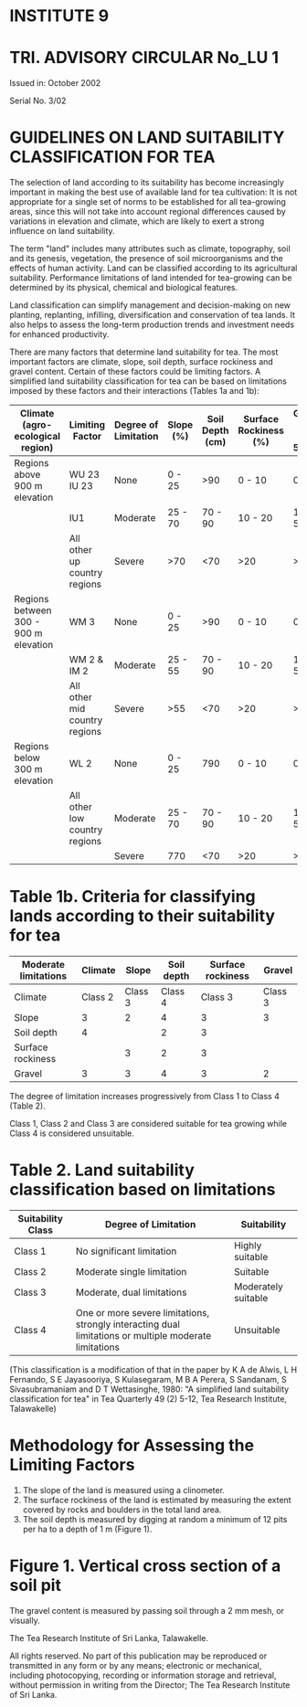 # INSTITUTE 9

# TRI. ADVISORY CIRCULAR No_LU 1

Issued in: October 2002

Serial No. 3/02

# GUIDELINES ON LAND SUITABILITY CLASSIFICATION FOR TEA

The selection of land according to its suitability has become increasingly important in making the best use of available land for tea cultivation: It is not appropriate for a single set of norms to be established for all tea-growing areas, since this will not take into account regional differences caused by variations in elevation and climate, which are likely to exert a strong influence on land suitability.

The term "land" includes many attributes such as climate, topography, soil and its genesis, vegetation, the presence of soil microorganisms and the effects of human activity. Land can be classified according to its agricultural suitability. Performance limitations of land intended for tea-growing can be determined by its physical, chemical and biological features.

Land classification can simplify management and decision-making on new planting, replanting, infilling, diversification and conservation of tea lands. It also helps to assess the long-term production trends and investment needs for enhanced productivity.

There are many factors that determine land suitability for tea. The most important factors are climate, slope, soil depth, surface rockiness and gravel content. Certain of these factors could be limiting factors. A simplified land suitability classification for tea can be based on limitations imposed by these factors and their interactions (Tables 1a and 1b):

|Climate (agro-ecological region)|Limiting Factor|Degree of Limitation|Slope (%)|Soil Depth (cm)|Surface Rockiness (%)|Gravel (Vol % in 50cm)|
|---|---|---|---|---|---|---|
|Regions above 900 m elevation|WU 23 IU 23|None|0 - 25|&gt;90|0 - 10|0 - 10|
| |IU1|Moderate|25 - 70|70 - 90|10 - 20|10 - 50|
| |All other up country regions|Severe|&gt;70|&lt;70|&gt;20|&gt;50|
|Regions between 300 - 900 m elevation|WM 3|None|0 - 25|&gt;90|0 - 10|0 - 10|
| |WM 2 & IM 2|Moderate|25 - 55|70 - 90|10 - 20|10 - 50|
| |All other mid country regions|Severe|&gt;55|&lt;70|&gt;20|&gt;50|
|Regions below 300 m elevation|WL 2|None|0 - 25|790|0 - 10|0 - 10|
| |All other low country regions|Moderate|25 - 70|70 - 90|10 - 20|10 - 50|
| | |Severe|770|&lt;70|&gt;20|&gt;50|
# Table 1b. Criteria for classifying lands according to their suitability for tea

|Moderate limitations|Climate|Slope|Soil depth|Surface rockiness|Gravel|
|---|---|---|---|---|---|
|Climate|Class 2|Class 3|Class 4|Class 3|Class 3|
|Slope|3|2|4|3|3|
|Soil depth|4| |2|3| |
|Surface rockiness| |3|2|3| |
|Gravel|3|3|4|3|2|

The degree of limitation increases progressively from Class 1 to Class 4 (Table 2).

Class 1, Class 2 and Class 3 are considered suitable for tea growing while Class 4 is considered unsuitable.

# Table 2. Land suitability classification based on limitations

|Suitability Class|Degree of Limitation|Suitability|
|---|---|---|
|Class 1|No significant limitation|Highly suitable|
|Class 2|Moderate single limitation|Suitable|
|Class 3|Moderate, dual limitations|Moderately suitable|
|Class 4|One or more severe limitations, strongly interacting dual limitations or multiple moderate limitations|Unsuitable|

(This classification is a modification of that in the paper by K A de Alwis, L H Fernando, S E Jayasooriya, S Kulasegaram, M B A Perera, S Sandanam, S Sivasubramaniam and D T Wettasinghe, 1980: "A simplified land suitability classification for tea" in Tea Quarterly 49 (2) 5-12, Tea Research Institute, Talawakelle)

# Methodology for Assessing the Limiting Factors

1. The slope of the land is measured using a clinometer.
2. The surface rockiness of the land is estimated by measuring the extent covered by rocks and boulders in the total land area.
3. The soil depth is measured by digging at random a minimum of 12 pits per ha to a depth of 1 m (Figure 1).
# Figure 1. Vertical cross section of a soil pit

The gravel content is measured by passing soil through a 2 mm mesh, or visually.

The Tea Research Institute of Sri Lanka, Talawakelle.



All rights reserved. No part of this publication may be reproduced or transmitted in any form or by any means; electronic or mechanical, including photocopying, recording or information storage and retrieval, without permission in writing from the Director; The Tea Research Institute of Sri Lanka.